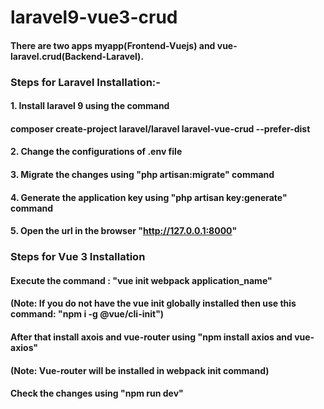 # laravel9-vue3-crud

#### There are two apps myapp(Frontend-Vuejs) and vue-laravel.crud(Backend-Laravel).

### Steps for Laravel Installation:-

#### 1. Install laravel 9 using the command
#### composer create-project laravel/laravel laravel-vue-crud --prefer-dist

#### 2. Change the configurations of .env file

#### 3. Migrate the changes using "php artisan:migrate" command

#### 4. Generate the application key using "php artisan key:generate" command

#### 5. Open the url in the browser "http://127.0.0.1:8000"

### Steps for Vue 3 Installation

#### Execute the command : "vue init webpack application_name" 
#### (Note: If you do not have the vue init globally installed then use this command: "npm i -g @vue/cli-init")

#### After that install axois and vue-router using "npm install axios and vue-axios"
#### (Note: Vue-router will be installed in webpack init command)

#### Check the changes using "npm run dev"
